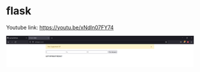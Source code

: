 # flask

Youtube link: https://youtu.be/xNdln07FY74

![alt text](https://github.com/JayPatel504/flask/blob/main/Capture.PNG?raw=true)
